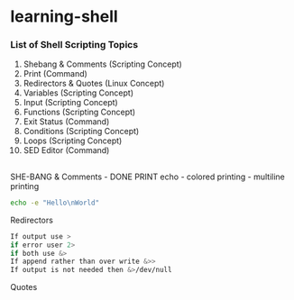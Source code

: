 # learning-shell
### List of Shell Scripting Topics

1. Shebang & Comments     (Scripting Concept)
2. Print                  (Command) 
3. Redirectors & Quotes   (Linux Concept)
4. Variables              (Scripting Concept)
5. Input                  (Scripting Concept)
6. Functions              (Scripting Concept)
7. Exit Status            (Command)
8. Conditions             (Scripting Concept) 
9. Loops                  (Scripting Concept)
10. SED Editor            (Command)

## 

SHE-BANG & Comments - DONE 
PRINT 
 echo 
    - colored printing 
    - multiline printing 

```bash
echo -e "Hello\nWorld"
```

Redirectors 

```bash
If output use >
if error user 2> 
if both use &> 
If append rather than over write &>> 
If output is not needed then &>/dev/null 
```

Quotes 

```bash

```
